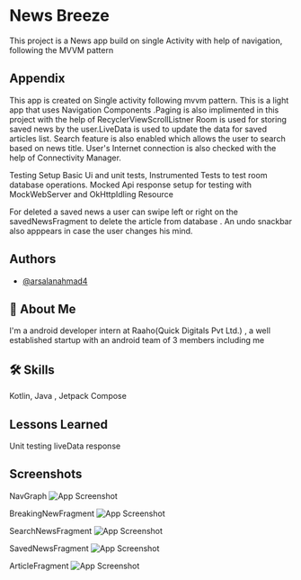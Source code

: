 
# News Breeze

This project is a News app build on single Activity with help of navigation, following the MVVM pattern



## Appendix

This app is created on Single activity following mvvm pattern. This is a light app that uses Navigation Components .Paging is also implimented in this project with the help of RecyclerViewScrollListner
Room is used for storing saved news by the user.LiveData is used to update the data for saved articles list. Search feature is also enabled which allows the user to search based on news title. User's Internet connection is also checked with the help of Connectivity Manager.

Testing Setup
Basic Ui and unit tests, Instrumented Tests to test room database operations. 
Mocked Api response setup for testing with MockWebServer and OkHttpIdling Resource


For deleted a saved news a user can swipe left or right on the savedNewsFragment to delete the article from database . An undo snackbar also apppears in case the user changes his mind.

## Authors

- [@arsalanahmad4](https://github.com/arsalanahmad4)



## 🚀 About Me
I'm a android developer intern at Raaho(Quick Digitals Pvt Ltd.) , a well established startup with an android team of 3 members including me





## 🛠 Skills
Kotlin, Java , Jetpack Compose


## Lessons Learned

Unit testing liveData response




## Screenshots
NavGraph
![App Screenshot](https://github.com/arsalanahmad4/ScreenShots/blob/main/NewsBreeze/NavGraph.jpg)

BreakingNewFragment
![App Screenshot](https://github.com/arsalanahmad4/ScreenShots/blob/main/NewsBreeze/BreakingNewsFragment.jpg)

SearchNewsFragment
![App Screenshot](https://github.com/arsalanahmad4/ScreenShots/blob/main/NewsBreeze/SearchNewsFragment.jpg)

SavedNewsFragment
![App Screenshot](https://github.com/arsalanahmad4/ScreenShots/blob/main/NewsBreeze/SavedNewsFragment.jpg)

ArticleFragment
![App Screenshot](https://github.com/arsalanahmad4/ScreenShots/blob/main/NewsBreeze/ArticleFragment.jpg)


